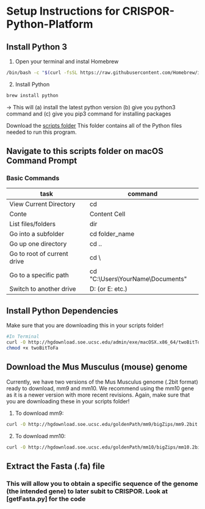 # Setup Instructions for CRISPOR-Python-Platform

## Install Python 3
1) Open your terminal and instal Homebrew
```bash
/bin/bash -c "$(curl -fsSL https://raw.githubusercontent.com/Homebrew/install/HEAD/install.sh)"
```
2) Install Python
```bash
brew install python
```
  -> This will (a) install the latest python version (b) give you python3 command and (c) give you pip3 command for installing packages 


Download the [scripts folder](scripts) 
This folder contains all of the Python files needed to run this program. 

## Navigate to this scripts folder on macOS Command Prompt
### Basic Commands 
| task  | command |
| ------------- | ------------- |
| View Current Directory  | cd  |
| Conte  | Content Cell  |
|List files/folders | dir |
|Go into a subfolder	| cd folder_name|
|Go up one directory	| cd .. |
|Go to root of current drive	| cd \ |
|Go to a specific path	| cd "C:\Users\YourName\Documents" |
|Switch to another drive	| D: (or E: etc.) |

## Install Python Dependencies 
Make sure that you are downloading this in your scripts folder!
```bash
#In Terminal
curl -O http://hgdownload.soe.ucsc.edu/admin/exe/macOSX.x86_64/twoBitToFa 
chmod +x twoBitToFa
```

## Download the Mus Musculus (mouse) genome 
Currently, we have two versions of the Mus Musculus genome (.2bit format) ready to download, mm9 and mm10. We recommend using the mm10 gene as it is a newer version with more recent revisions.
Again, make sure that you are downloading these in your scripts folder!
1. To download mm9:
```bash
curl -O http://hgdownload.soe.ucsc.edu/goldenPath/mm9/bigZips/mm9.2bit
```
2. To download mm10:
```bash
curl -O http://hgdownload.soe.ucsc.edu/goldenPath/mm10/bigZips/mm10.2bit
```

## Extract the Fasta (.fa) file
### This will allow you to obtain a specific sequence of the genome (the intended gene) to later subit to CRISPOR. Look at [getFasta.py] for the code


